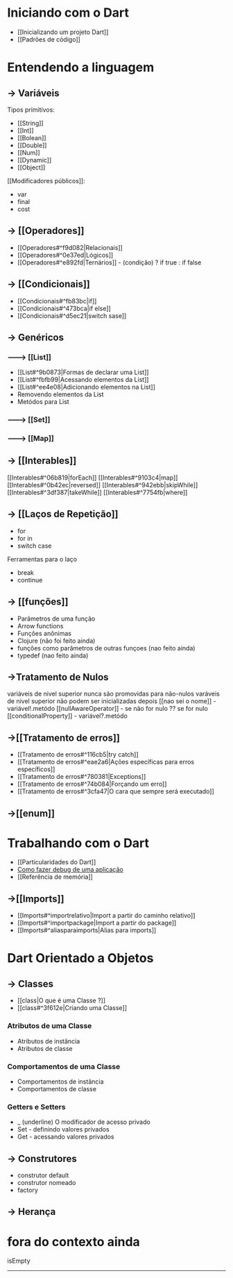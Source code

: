 # Iniciando com o Dart
- [[Inicializando um projeto Dart]]
- [[Padrões de código]]
# Entendendo a linguagem 
## -> Variáveis
Tipos primitivos:
 - [[String]] 
 - [[Int]]
 - [[Bolean]]
 - [[Double]]
 - [[Num]]
 - [[Dynamic]]
 - [[Object]]

[[Modificadores públicos]]:
- var
- final
- cost

## -> [[Operadores]]
- [[Operadores#^f9d082|Relacionais]]
- [[Operadores#^0e37ed|Lógicos]]
- [[Operadores#^e892fd|Ternários]] - (condição) ? if true : if false
## -> [[Condicionais]]
- [[Condicionais#^fb83bc|if]]
- [[Condicionais#^473bca|if else]]
- [[Condicionais#^d5ec21|switch sase]]
## -> Genéricos
### ---> [[List]]
- [[List#^9b0873|Formas de declarar uma List]]
- [[List#^fbfb99|Acessando elementos da List]]
- [[List#^ee4e08|Adicionando elementos na List]]
- Removendo elementos da List
- Metódos para List
### ---> [[Set]]
### ---> [[Map]]

## -> [[Interables]]
[[Interables#^06b819|forEach]]
[[Interables#^9103c4|map]]
[[Interables#^0b42ec|reversed]]
[[Interables#^942ebb|skipWhile]]
[[Interables#^3df387|takeWhile]]
[[Interables#^7754fb|where]]


## -> [[Laços de Repetição]]
- for 
- for in 
- switch case

Ferramentas para o laço
- break
- continue

## -> [[funções]]
- Parâmetros de uma função 
- Arrow functions 
- Funções anônimas 
- Clojure (não foi feito ainda)
- funções como parâmetros de outras funçoes (nao feito ainda)
- typedef (nao feito ainda)


## ->Tratamento de Nulos 
variáveis de nivel superior nunca são promovidas para não-nulos
varáveis de nivel superior não podem ser inicializadas depois
[[nao sei o nome]] - variável!.metódo 
[[nullAwareOperator]] - se não for nulo ?? se for nulo
[[conditionalProperty]] - variável?.metódo








## ->[[Tratamento de erros]] 
- [[Tratamento de erros#^116cb5|try catch]]
- [[Tratamento de erros#^eae2a6|Ações específicas para erros específicos]]
- [[Tratamento de erros#^780381|Exceptions]]
- [[Tratamento de erros#^74b084|Forçando um erro]]
- [[Tratamento de erros#^3cfa47|O cara que sempre será executado]]

## ->[[enum]]
# Trabalhando com o Dart
- [[Particularidades do Dart]]
- [Como fazer debug de uma aplicação](https://academiadoflutter20.club.hotmart.com/lesson/k7Qg8M1z4y/como-fazer-debug-de-uma-aplicacao)
- [[Referência de memória]]
## ->[[Imports]]
- [[Imports#^importrelativo|Import a partir do caminho relativo]]
- [[Imports#^importpackage|Import a partir do package]]
- [[Imports#^aliasparaimports|Alias para imports]]




# Dart Orientado a Objetos
## -> Classes
-  [[class|O que é uma Classe ?]]
- [[class#^3f612e|Criando uma Classe]]
### Atributos de uma Classe
- Atributos de instância
- Atributos de classe
### Comportamentos de uma Classe
- Comportamentos de instância
- Comportamentos de classe
### Getters e Setters
- _ (underline) O modificador de acesso privado
- Set - definindo valores privados
- Get - acessando valores privados








## -> Construtores
- construtor default
- construtor nomeado
- factory


## -> Herança
# fora do contexto ainda
isEmpty




***